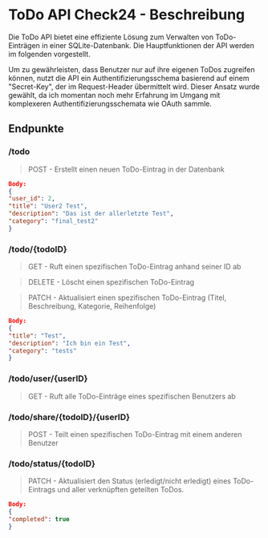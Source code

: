 # ToDo API Check24 - Beschreibung

Die ToDo API bietet eine effiziente Lösung zum Verwalten von ToDo-Einträgen in einer SQLite-Datenbank. Die Hauptfunktionen der API werden im folgenden vorgestellt.

Um zu gewährleisten, dass Benutzer nur auf ihre eigenen ToDos zugreifen können, nutzt die API ein Authentifizierungsschema basierend auf einem "Secret-Key", der im Request-Header übermittelt wird. Dieser Ansatz wurde gewählt, da ich momentan noch mehr Erfahrung im Umgang mit komplexeren Authentifizierungsschemata wie OAuth sammle.

## Endpunkte

### /todo
> POST - Erstellt einen neuen ToDo-Eintrag in der Datenbank
```json
Body:
{
"user_id": 2,
"title": "User2 Test",
"description": "Das ist der allerletzte Test",
"category": "final_test2"
}
```


### /todo/{todoID}
> GET - Ruft einen spezifischen ToDo-Eintrag anhand seiner ID ab

> DELETE - Löscht einen spezifischen ToDo-Eintrag

> PATCH - Aktualisiert einen spezifischen ToDo-Eintrag (Titel, Beschreibung, Kategorie, Reihenfolge)
```json
Body:
{
"title": "Test",
"description": "Ich bin ein Test",
"category": "tests"
}
```

### /todo/user/{userID}
> GET - Ruft alle ToDo-Einträge eines spezifischen Benutzers ab

### /todo/share/{todoID}/{userID}
> POST - Teilt einen spezifischen ToDo-Eintrag mit einem anderen Benutzer

### /todo/status/{todoID}
> PATCH - Aktualisiert den Status (erledigt/nicht erledigt) eines ToDo-Eintrags und aller verknüpften geteilten ToDos.
```json
Body:
{
"completed": true
}
```
